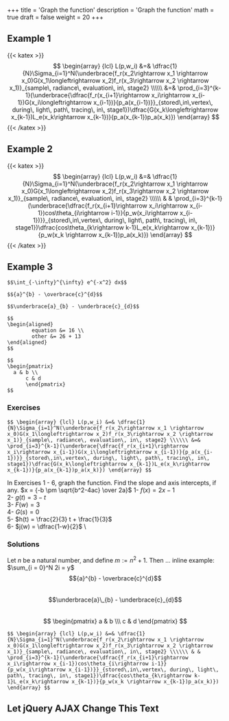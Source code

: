 +++
title = 'Graph the function'
description = 'Graph the function'
math = true
draft = false
weight = 20
+++
 
## Example 1

{{< katex >}}
$$ \begin{array} {lcl} L(p,w_i) &=& \dfrac{1}{N}\Sigma_{i=1}^N(\underbrace{f_r(x_2\rightarrow x_1 \rightarrow x_0)G(x_1\longleftrightarrow x_2)f_r(x_3\rightarrow x_2 \rightarrow x_1)}_{sample\, radiance\, evaluation\, in\, stage2} \\\\\\ &=& \prod_{i=3}^{k-1}(\underbrace{\dfrac{f_r(x_{i+1}\rightarrow x_i\rightarrow x_{i-1})G(x_i\longleftrightarrow x_{i-1})}{p_a(x_{i-1})}}_{stored\,in\,vertex\, during\, light\, path\, tracing\, in\, stage1})\dfrac{G(x_k\longleftrightarrow x_{k-1})L_e(x_k\rightarrow x_{k-1})}{p_a(x_{k-1})p_a(x_k)}) \end{array} $$
{{< /katex >}}

## Example 2

{{< katex >}}
$$ \begin{array} {lcl} L(p,w_i) &=& \dfrac{1}{N}\Sigma_{i=1}^N(\underbrace{f_r(x_2\rightarrow x_1 \rightarrow x_0)G(x_1\longleftrightarrow x_2)f_r(x_3\rightarrow x_2 \rightarrow x_1)}_{sample\, radiance\, evaluation\, in\, stage2} \\\\\\ & & \prod_{i=3}^{k-1}(\underbrace{\dfrac{f_r(x_{i+1}\rightarrow x_i\rightarrow x_{i-1})cos\theta_{i\rightarrow i-1}}{p_w(x_i\rightarrow x_{i-1})}}_{stored\,in\,vertex\, during\, light\, path\, tracing\, in\, stage1})\dfrac{cos\theta_{k\rightarrow k-1}L_e(x_k\rightarrow x_{k-1})}{p_w(x_k \rightarrow x_{k-1})p_a(x_k)}) \end{array} $$
{{< /katex >}}

## Example 3

```katex
$$\int_{-\infty}^{\infty} e^{-x^2} dx$$

$${a}^{b} - \overbrace{c}^{d}$$

$$\underbrace{a}_{b} - \underbrace{c}_{d}$$

$$
\begin{aligned}
        equation &= 16 \\
        other &= 26 + 13
\end{aligned}
$$

$$
\begin{pmatrix}
  a & b \\
      c & d
      \end{pmatrix}
$$
```

### Exercises

```katex
$$ \begin{array} {lcl} L(p,w_i) &=& \dfrac{1}{N}\Sigma_{i=1}^N(\underbrace{f_r(x_2\rightarrow x_1 \rightarrow x_0)G(x_1\longleftrightarrow x_2)f_r(x_3\rightarrow x_2 \rightarrow x_1)}_{sample\, radiance\, evaluation\, in\, stage2} \\\\\\ &=& \prod_{i=3}^{k-1}(\underbrace{\dfrac{f_r(x_{i+1}\rightarrow x_i\rightarrow x_{i-1})G(x_i\longleftrightarrow x_{i-1})}{p_a(x_{i-1})}}_{stored\,in\,vertex\, during\, light\, path\, tracing\, in\, stage1})\dfrac{G(x_k\longleftrightarrow x_{k-1})L_e(x_k\rightarrow x_{k-1})}{p_a(x_{k-1})p_a(x_k)}) \end{array} $$
```

In Exercises 1 - 6, graph the function.  Find the slope and  axis intercepts, if any.
$x = {-b \pm \sqrt{b^2-4ac} \over 2a}$
1- $f(x) = 2x - 1$ \
2- $g(t) = 3 - t$ \
3- $F(w) = 3$ \
4- $G(s) = 0$ \
5- $h(t) = \frac{2}{3} t + \frac{1}{3}$ \
6- $j(w) = \dfrac{1-w}{2}$  \

### Solutions
Let $n$ be a natural number, and define $m := n^2 + 1$. Then ...
inline example: $\sum_{i = 0}^N 2i = y$ <!-- works -->
$${a}^{b} - \overbrace{c}^{d}$$ \
$$\underbrace{a}\_{b} - \underbrace{c}_{d}$$  
$$ 
\begin{pmatrix}
  a & b \\\
      c & d
      \end{pmatrix}
$$ 


```katex
$$ \begin{array} {lcl} L(p,w_i) &=& \dfrac{1}{N}\Sigma_{i=1}^N(\underbrace{f_r(x_2\rightarrow x_1 \rightarrow x_0)G(x_1\longleftrightarrow x_2)f_r(x_3\rightarrow x_2 \rightarrow x_1)}_{sample\, radiance\, evaluation\, in\, stage2} \\\\\\ & & \prod_{i=3}^{k-1}(\underbrace{\dfrac{f_r(x_{i+1}\rightarrow x_i\rightarrow x_{i-1})cos\theta_{i\rightarrow i-1}}{p_w(x_i\rightarrow x_{i-1})}}_{stored\,in\,vertex\, during\, light\, path\, tracing\, in\, stage1})\dfrac{cos\theta_{k\rightarrow k-1}L_e(x_k\rightarrow x_{k-1})}{p_w(x_k \rightarrow x_{k-1})p_a(x_k)}) \end{array} $$
```


<div id="div1"><h2>Let jQuery AJAX Change This Text</h2></div>


<script src="https://ajax.googleapis.com/ajax/libs/jquery/3.7.1/jquery.min.js"></script>
